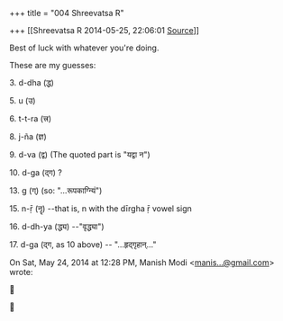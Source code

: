 +++
title = "004 Shreevatsa R"

+++
[[Shreevatsa R	2014-05-25, 22:06:01 [Source](https://groups.google.com/g/samskrita/c/3xu5JKqd5vQ)]]



Best of luck with whatever you're doing.

These are my guesses:

3\. d-dha (द्ध)

5\. u (उ)

‌6. t-t-ra (त्त्र)

8\. j-ña (ज्ञ)

‌9. d-va (द्व)‍ (The quoted part is "यद्वा न")

10\. d-ga (द्ग) ?

13\. g (ग्) (‌so: "...रूपकाग्न्यिं")

‌15. n-ṝ (नॄ) --‌that is, n with the dīrgha ṝ vowel sign

16\. d-dh-ya (द्ध्य) --‍"वृद्ध्या")

‌17. d-ga (द्ग, as 10 above)‌ -- "...हृद्गृहान्..."

  

  
  

On Sat, May 24, 2014 at 12:28 PM, Manish Modi \<[manis...@gmail.com]()\> wrote:  





